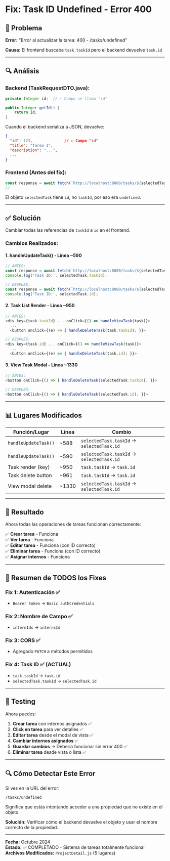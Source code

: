 # Fix: Task ID Undefined - Error 400

## 🐛 Problema

**Error:** "Error al actualizar la tarea: 400 - /tasks/undefined"

**Causa:** El frontend buscaba `task.taskId` pero el backend devuelve `task.id`

---

## 🔍 Análisis

### Backend (TaskRequestDTO.java):
```java
private Integer id;  // ← Campo se llama "id"

public Integer getId() {
    return id;
}
```

Cuando el backend serializa a JSON, devuelve:
```json
{
  "id": 123,              // ← Campo "id"
  "title": "Tarea 1",
  "description": "...",
  ...
}
```

### Frontend (Antes del fix):
```javascript
const response = await fetch(`http://localhost:8080/tasks/${selectedTask.taskId}`);
//                                                                    ^^^^^^^ undefined
```

El objeto `selectedTask` tiene `id`, no `taskId`, por eso era `undefined`.

---

## ✅ Solución

Cambiar todas las referencias de `taskId` a `id` en el frontend.

### Cambios Realizados:

#### 1. handleUpdateTask() - Línea ~590
```javascript
// ANTES:
const response = await fetch(`http://localhost:8080/tasks/${selectedTask.taskId}`);
console.log('Task ID:', selectedTask.taskId);

// DESPUÉS:
const response = await fetch(`http://localhost:8080/tasks/${selectedTask.id}`);
console.log('Task ID:', selectedTask.id);
```

#### 2. Task List Render - Línea ~950
```javascript
// ANTES:
<div key={task.taskId} ... onClick={() => handleViewTask(task)}>
  ...
  <button onClick={(e) => { handleDeleteTask(task.taskId); }}>

// DESPUÉS:
<div key={task.id} ... onClick={() => handleViewTask(task)}>
  ...
  <button onClick={(e) => { handleDeleteTask(task.id); }}>
```

#### 3. View Task Modal - Línea ~1330
```javascript
// ANTES:
<button onClick={() => { handleDeleteTask(selectedTask.taskId); }}>

// DESPUÉS:
<button onClick={() => { handleDeleteTask(selectedTask.id); }}>
```

---

## 📊 Lugares Modificados

| Función/Lugar | Línea | Cambio |
|---------------|-------|--------|
| `handleUpdateTask()` | ~588 | `selectedTask.taskId` → `selectedTask.id` |
| `handleUpdateTask()` | ~590 | `selectedTask.taskId` → `selectedTask.id` |
| Task render (key) | ~950 | `task.taskId` → `task.id` |
| Task delete button | ~961 | `task.taskId` → `task.id` |
| View modal delete | ~1330 | `selectedTask.taskId` → `selectedTask.id` |

---

## 🎯 Resultado

Ahora todas las operaciones de tareas funcionan correctamente:

✅ **Crear tarea** - Funciona  
✅ **Ver tarea** - Funciona  
✅ **Editar tarea** - Funciona (con ID correcto)  
✅ **Eliminar tarea** - Funciona (con ID correcto)  
✅ **Asignar internos** - Funciona  

---

## 📝 Resumen de TODOS los Fixes

### Fix 1: Autenticación ✅
- `Bearer token` → `Basic authCredentials`

### Fix 2: Nombre de Campo ✅
- `internIds` → `internsId`

### Fix 3: CORS ✅
- Agregado `PATCH` a métodos permitidos

### Fix 4: Task ID ✅ (ACTUAL)
- `task.taskId` → `task.id`
- `selectedTask.taskId` → `selectedTask.id`

---

## 🧪 Testing

Ahora puedes:

1. **Crear tarea** con internos asignados ✅
2. **Click en tarea** para ver detalles ✅
3. **Editar tarea** desde el modal de vista ✅
4. **Cambiar internos asignados** ✅
5. **Guardar cambios** → Debería funcionar sin error 400 ✅
6. **Eliminar tarea** desde vista o lista ✅

---

## 🔍 Cómo Detectar Este Error

Si ves en la URL del error:
```
/tasks/undefined
```

Significa que estás intentando acceder a una propiedad que no existe en el objeto.

**Solución:** Verificar cómo el backend devuelve el objeto y usar el nombre correcto de la propiedad.

---

**Fecha:** Octubre 2024  
**Estado:** ✅ COMPLETADO - Sistema de tareas totalmente funcional  
**Archivos Modificados:** `ProjectDetail.js` (5 lugares)

